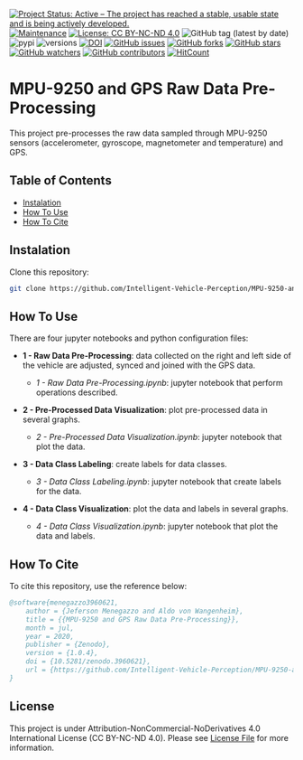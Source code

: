 [![Project Status: Active – The project has reached a stable, usable state and is being actively developed.](https://img.shields.io/badge/Project_Status-Active-green?style=flat-square&color=success)](https://github.com/Intelligent-Vehicle-Perception/MPU-9250-and-GPS-Raw-Data-Pre-Processing)
[![Maintenance](https://img.shields.io/badge/Maintained%3F-yes-green.svg?style=flat-square&color=success)](https://github.com/Intelligent-Vehicle-Perception/MPU-9250-and-GPS-Raw-Data-Pre-Processing)
[![License: CC BY-NC-ND 4.0](https://img.shields.io/badge/License-CC%20BY--NC--ND%204.0-lightgrey.svg?style=flat-square&color=success)](LICENSE.txt)
![GitHub tag (latest by date)](https://img.shields.io/github/v/tag/Intelligent-Vehicle-Perception/MPU-9250-and-GPS-Raw-Data-Pre-Processing?style=flat-square) 
![pypi](https://img.shields.io/pypi/v/pybadges.svg?style=flat-square)
![versions](https://img.shields.io/pypi/pyversions/pybadges.svg?style=flat-square)
[![DOI](https://img.shields.io/badge/DOI-10.5281%2Fzenodo.3960621-blue?style=flat-square)](https://doi.org/10.5281/zenodo.3960621)
[![GitHub issues](https://img.shields.io/github/issues/Intelligent-Vehicle-Perception/MPU-9250-and-GPS-Raw-Data-Pre-Processing?style=flat-square)](https://github.com/Intelligent-Vehicle-Perception/MPU-9250-and-GPS-Raw-Data-Pre-Processing/issues)
[![GitHub forks](https://img.shields.io/github/forks/Intelligent-Vehicle-Perception/MPU-9250-and-GPS-Raw-Data-Pre-Processing?style=flat-square)](https://github.com/Intelligent-Vehicle-Perception/MPU-9250-and-GPS-Raw-Data-Pre-Processing/network/members)
[![GitHub stars](https://img.shields.io/github/stars/Intelligent-Vehicle-Perception/MPU-9250-and-GPS-Raw-Data-Pre-Processing?style=flat-square)](https://github.com/Intelligent-Vehicle-Perception/MPU-9250-and-GPS-Raw-Data-Pre-Processing/stargazers)
[![GitHub watchers](https://img.shields.io/github/watchers/Intelligent-Vehicle-Perception/MPU-9250-and-GPS-Raw-Data-Pre-Processing?style=flat-square)](https://github.com/Intelligent-Vehicle-Perception/MPU-9250-and-GPS-Raw-Data-Pre-Processing/watchers)
[![GitHub contributors](https://img.shields.io/github/contributors/Intelligent-Vehicle-Perception/MPU-9250-and-GPS-Raw-Data-Pre-Processing?style=flat-square&color=success)](https://github.com/Intelligent-Vehicle-Perception/MPU-9250-and-GPS-Raw-Data-Pre-Processing/graphs/contributors/)
[![HitCount](http://hits.dwyl.io/Intelligent-Vehicle-Perception/MPU-9250-and-GPS-Raw-Data-Pre-Processing/badges.svg)](https://github.com/Intelligent-Vehicle-Perception/MPU-9250-and-GPS-Raw-Data-Pre-Processing)

# MPU-9250 and GPS Raw Data Pre-Processing

This project pre-processes the raw data sampled through MPU-9250 sensors (accelerometer, gyroscope, magnetometer and temperature) and GPS.

## Table of Contents
- [Instalation](#Instalation)
- [How To Use](#How-To-Use)
- [How To Cite](#How-To-Cite)

## Instalation
 
Clone this repository:

```bash
git clone https://github.com/Intelligent-Vehicle-Perception/MPU-9250-and-GPS-Raw-Data-Pre-Processing.git
```

## How To Use

There are four jupyter notebooks and python configuration files:

- **1 - Raw Data Pre-Processing**: data collected on the right and left side of the vehicle are adjusted, synced and joined with the GPS data.
    - *1 - Raw Data Pre-Processing.ipynb*: jupyter notebook that perform operations described.

- **2 - Pre-Processed Data Visualization**: plot pre-processed data in several graphs.
    - *2 - Pre-Processed Data Visualization.ipynb*: jupyter notebook that plot the data.

- **3 - Data Class Labeling**: create labels for data classes.
    - *3 - Data Class Labeling.ipynb*: jupyter notebook that create labels for the data.

- **4 - Data Class Visualization**: plot the data and labels in several graphs.
    - *4 - Data Class Visualization.ipynb*: jupyter notebook that plot the data and labels.

## How To Cite

To cite this repository, use the reference below:

```bibtex
@software{menegazzo3960621,
    author = {Jeferson Menegazzo and Aldo von Wangenheim},
    title = {{MPU-9250 and GPS Raw Data Pre-Processing}},
    month = jul,
    year = 2020,
    publisher = {Zenodo},
    version = {1.0.4},
    doi = {10.5281/zenodo.3960621},
    url = {https://github.com/Intelligent-Vehicle-Perception/MPU-9250-and-GPS-Raw-Data-Pre-Processing}
}
```

## License

This project is under Attribution-NonCommercial-NoDerivatives 4.0 International License (CC BY-NC-ND 4.0). Please see [License File](LICENSE.txt) for more information.